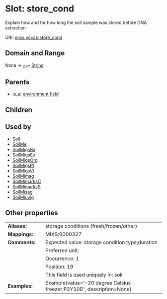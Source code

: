 
# Slot: store_cond


Explain how and for how long the soil sample was stored before DNA extraction

URI: [mixs.vocab:store_cond](https://w3id.org/mixs/vocab/store_cond)


## Domain and Range

None ->  <sub>OPT</sub> [String](types/String.md)

## Parents

 *  is_a: [environment field](environment_field.md)

## Children


## Used by

 * [Soil](Soil.md)
 * [SoilMe](SoilMe.md)
 * [SoilMigsBa](SoilMigsBa.md)
 * [SoilMigsEu](SoilMigsEu.md)
 * [SoilMigsOrg](SoilMigsOrg.md)
 * [SoilMigsPl](SoilMigsPl.md)
 * [SoilMigsVi](SoilMigsVi.md)
 * [SoilMimag](SoilMimag.md)
 * [SoilMimarksC](SoilMimarksC.md)
 * [SoilMimarksS](SoilMimarksS.md)
 * [SoilMisag](SoilMisag.md)
 * [SoilMiuvig](SoilMiuvig.md)

## Other properties

|  |  |  |
| --- | --- | --- |
| **Aliases:** | | storage conditions (fresh/frozen/other) |
| **Mappings:** | | MIXS:0000327 |
| **Comments:** | | Expected value: storage condition type;duration |
|  | | Preferred unit:  |
|  | | Occurrence: 1 |
|  | | Position: 19 |
|  | | This field is used uniquely in: soil |
| **Examples:** | | Example(value='-20 degree Celsius freezer;P2Y10D', description=None) |

